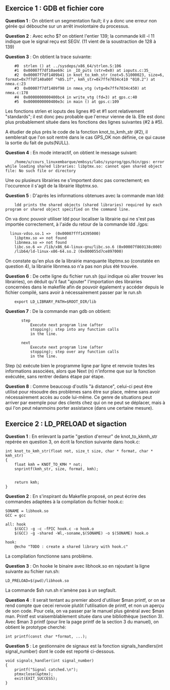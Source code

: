 ## Exercice 1 : GDB et fichier core

**Question 1** : On obtient un segmentation fault; il y a donc une erreur non gérée qui débouche sur un arrêt involontaire du processus.

**Question 2** : Avec echo $? on obtient l'entier 139; la commande kill -l 11 indique que le signal reçu est SEGV. (11 vient de la soustraction de 128 à 139)

**Question 3** : On obtient la trace suivante:

````
    #0  strlen () at ../sysdeps/x86_64/strlen.S:106
    #1  0x00007f7df10ae69c in _IO_puts (str=0x0) at ioputs.c:35_
    #2  0x00007f7df1409b41 in knot_to_kmh_str (not=5.51000023, size=6,     format=0x7f7df140a00f "%05.1f", kmh_str=0x7ffe7034c410 "010.2") at nmea.c:23
    #3  0x00007f7df1409f98 in nmea_vtg (vtg=0x7ffe7034c450) at nmea.c:178
    #4  0x0000000000400bc4 in write_vtg (fd=3) at gps.c:40
    #5  0x0000000000400e3c in main () at gps.c:109
````

Les fonctions strlen et ioputs des lignes #0 et #1 sont relativement "standards"; il est donc peu probable que l'erreur vienne de là. Elle est donc plus probablement située dans les fonctions des lignes suivantes (#2 à #5).

A étudier de plus près le code de la fonction knot_to_kmh_str (#2), il semblerait que l'on soit rentré dans le cas GPS_OK non définie, ce qui cause la sortie du fait de puts(NULL).

**Question 4** : En mode interactif, on obtient le message suivant:

````
    /home/u/cours_linuxembarque/embsys/labs/sysprog/gps/bin/gps: error while loading shared libraries: libptmx.so: cannot open shared object file: No such file or directory
````

Une ou plusieurs librairies ne s'importent donc pas correctement; en l'occurence il s'agit de la librairie libptmx.so.

**Question 5** : D'après les informations obtenues avec la commande man ldd:

````
    ldd prints the shared objects (shared libraries) required by each program or shared object specified on the command line.
````

On va donc pouvoir utiliser ldd pour localiser la librairie qui ne s'est pas importée correctement, à l'aide du retour de la commande ldd ./gps:

````
  linux-vdso.so.1 =>  (0x00007fff14395000)
	libptmx.so => not found
	libnmea.so => not found
	libc.so.6 => /lib/x86_64-linux-gnu/libc.so.6 (0x00007f869138c000)
	/lib64/ld-linux-x86-64.so.2 (0x000055d7ce897000)
````

On constate qu'en plus de la librairie manquante libptmx.so (constatée en question 4), la librairie libnmea.so n'a pas non plus été trouvée.


**Question 6** : De cette ligne du fichier run.sh (qui indique où aller trouver les librairies), on déduit qu'il faut "ajouter" l'importation des librairies concernées dans le makefile afin de pouvoir également y accéder depuis le fichier compilé, sans avoir à nécessairement passer par le run.sh

````
    export LD_LIBRARY_PATH=$ROOT_DIR/lib
````

**Question 7** : De la commande man gdb on obtient:

````
       step
           Execute next program line (after
           stopping); step into any function calls
           in the line.

       next
           Execute next program line (after
           stopping); step over any function calls
           in the line.
````

Step (s) exécute bien le programme ligne par ligne et renvoie toutes les informations associées, alors que Next (n) n'informe que sur la fonction exécutée, sans rentrer dedans étape par étape.

**Question 8** : Comme beaucoup d'outils "à distance", celui-ci peut être utilisé pour résoudre des problèmes sans être sur place, même sans avoir nécessairement accès au code lui-même. Ce genre de situations peut arriver par exemple pour des clients chez qui on ne peut se déplacer, mais à qui l'on peut néanmoins porter assistance (dans une certaine mesure).




## Exercice 2 : LD_PRELOAD et sigaction

**Question 1** : En enlevant la partie "gestion d'erreur" de knot_to_kkmh_str repérée en question 3, on écrit la fonction suivante dans hook.c:

````
int knot_to_kmh_str(float not, size_t size, char * format, char * kmh_str)
{
    float kmh = KNOT_TO_KMH * not;
    snprintf(kmh_str, size, format, kmh);


    return kmh;
}
````

**Question 2** : En s'inspirant du Makefile proposé, on peut écrire des commandes adaptées à la compilation du fichier hook.c:

````
SONAME = libhook.so
GCC = gcc

all: hook
    $(GCC) -g -c -fPIC hook.c -o hook.o
    $(GCC) -g -shared -Wl,-soname,$(SONAME) -o $(SONAME) hook.o

hook:
    @echo "TODO : create a shared library with hook.c"
````

La compilation fonctionne sans problème.

**Question 3** : On hooke le binaire avec libhook.so en rajoutant la ligne suivante au fichier run.sh:

````
LD_PRELOAD=$(pwd)/libhook.so
````

La commande $sh run.sh n'amène pas à un segfault.

**Question 4** : Il serait tentant au premier abord d'utiliser $man printf, or on se rend compte que cecei renvoie plutôt l'utilisation de printf, et non un aperçu de son code. Pour cela, on va passer par le manuel plus général avec $man man. Printf est vraisemblablement située dans une bibliothèque (section 3). Avec $man 3 printf (pour lire la page printf de la section 3 du manuel), on obtient le prototype cherché:

````
int printf(const char *format, ...);
````

**Question 5** : Le gestionnaire de signaux est la fonction signals_handlers(int signal_number) dont le code est reporté ci-dessous.


````
void signals_handler(int signal_number)
{
    printf("Signal catched.\n");
    ptmxclose(&ptmx);
    exit(EXIT_SUCCESS);
}
````
